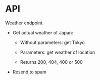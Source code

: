 # API

Weather endpoint
- Get actual weather of Japan:
  - Without parameters: get Tokyo
  - Parameters: get weather of location
  
  - Returns 200, 404, 400 or 500

- Resend to spam
